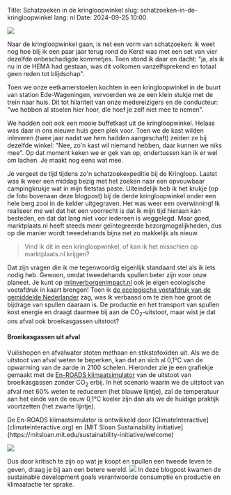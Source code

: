 Title: Schatzoeken in de kringloopwinkel
slug: schatzoeken-in-de-kringloopwinkel
lang: nl
Date: 2024-09-25 10:00

![]({static}/images/kringloop/krukje.png)




Naar de kringloopwinkel gaan, is net een vorm van schatzoeken: ik weet nog hoe blij ik een paar jaar terug rond de Kerst was met een set van vier dezelfde onbeschadigde kommetjes. Toen stond ik daar en dacht: "ja, als ik nu in de HEMA had gestaan, was dit volkomen vanzelfsprekend en totaal geen reden tot blijdschap".

Toen we onze eetkamerstoelen kochten in een kringloopwinkel in de buurt van station Ede-Wageningen, vervoerden we ze een klein stukje met de trein naar huis. Dit tot hilariteit van onze medereizigers en de conducteur: "we hebben al stoelen hier hoor, die hoef je zelf niet mee te nemen".

We hadden ooit ook een mooie buffetkast uit de kringloopwinkel. Helaas was daar in ons nieuwe huis geen plek voor. Toen we de kast wilden inleveren (twee jaar nadat we hem hadden aangeschaft) zeiden ze bij dezelfde winkel: "Nee, zo'n kast wil niemand hebben, daar kunnen we niks mee". Op dat moment keken we er gek van op, ondertussen kan ik er wel om lachen. Je maakt nog eens wat mee.

Je vergeet de tijd tijdens zo'n schatzoekexpeditie bij de Kringloop. Laatst was ik weer een middag bezig met het zoeken naar een opvouwbaar campingkrukje wat in mijn fietstas paste. Uiteindelijk heb ik het krukje (op de foto bovenaan deze blogpost) bij de derde kringloopwinkel onder een hele berg zooi in de kelder uitgegraven. Het was weer een overwinning! Ik realiseer me wel dat het een voorrecht is dat ik mijn tijd hieraan kán besteden, en dat dat lang niet voor iedereen is weggelegd. Maar goed, marktplaats.nl heeft steeds meer geïntegreerde bezorgmogelijkheden, dus op die manier wordt tweedehands bijna net zo makkelijk als nieuw.

>Vind ik dit in een kringloopwinkel, of kan ik het misschien op marktplaats.nl krijgen?

Dat zijn vragen die ik me tegenwoordig eigenlijk standaard stel als ik iets nodig heb. Gewoon, omdat tweedehands spullen beter zijn voor onze planeet.
<side-block>
    <side-content>
   Je kunt op [mijnverborgenimpact.nl](https://www.mijnverborgenimpact.nl/nl/questions/0) ook je eigen ecologische voetafdruk in kaart brengen!
     </side-content>
</side-block>
 Toen ik [de ecologische voetafdruk van de gemiddelde Nederlander](https://www.mijnverborgenimpact.nl/nl/top10) zag, was ik verbaasd om te zien hoe groot de bijdrage van spullen daaraan is. De productie en het transport van spullen kost energie en draagt daarmee bij aan de CO<sub>2</sub>-uitstoot, maar wist je dat ons afval ook broeikasgassen uitstoot?

#### Broeikasgassen uit afval

Vuilishopen en afvalwater stoten methaan en stikstofoxiden uit. Als we de uitstoot van afval weten te beperken, kan dat an sich al 0,1°C van de opwarming van de aarde in 2100 schelen. Hieronder zie je een grafiekje gemaakt met de [En-ROADS klimaatsimulator](https://en-roads.climateinteractive.org/scenario.html?v=24.9.0) van de uitstoot van broeikasgassen zonder CO<sub>2</sub> erbij. In het scenario waarin we de uitstoot van afval met 60% weten te reduceren (het blauwe lijntje), zal de temperatuur aan het einde van de eeuw 0,1°C koeler zijn dan als we de huidige praktijk voortzetten (het zwarte lijntje).

<side-block>
    <side-content>
      De En-ROADS klimaatsimulator is ontwikkeld door [ClimateInteractive](climateinteractive.org) en [MIT Sloan Sustainability initiative](https://mitsloan.mit.edu/sustainability-initiative/welcome)
    </side-content>
</side-block>

![]({static}/images/kringloop/afval.png)

Dus door kritisch te zijn op wat je koopt en spullen een tweede leven te geven, draag je bij aan een betere wereld.
<side-block>
    <side-content>
    ![]({static}/images/kringloop/sdgs.png)
In deze blogpost kwamen de sustainable development goals verantwoorde consumptie en productie en klimaatactie ter sprake.
     </side-content>
</side-block>
